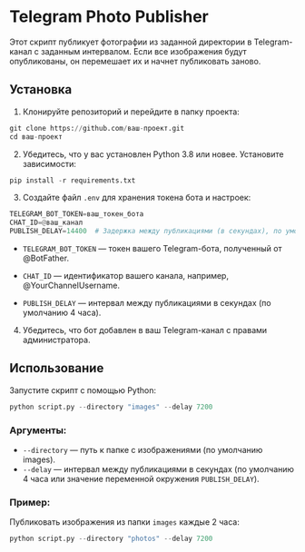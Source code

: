 # Telegram Photo Publisher
Этот скрипт публикует фотографии из заданной директории в Telegram-канал с заданным интервалом. 
Если все изображения будут опубликованы, он перемешает их и начнет публиковать заново.

## Установка
1. Клонируйте репозиторий и перейдите в папку проекта:
```python
git clone https://github.com/ваш-проект.git
cd ваш-проект
```
2. Убедитесь, что у вас установлен Python 3.8 или новее. Установите зависимости:
```python
pip install -r requirements.txt
```
3. Создайте файл `.env` для хранения токена бота и настроек:
```python
TELEGRAM_BOT_TOKEN=ваш_токен_бота
CHAT_ID=@ваш_канал
PUBLISH_DELAY=14400  # Задержка между публикациями (в секундах), по умолчанию 4 часа
```
* `TELEGRAM_BOT_TOKEN` — токен вашего Telegram-бота, полученный от @BotFather.

* `CHAT_ID` — идентификатор вашего канала, например, @YourChannelUsername.

* `PUBLISH_DELAY` — интервал между публикациями в секундах (по умолчанию 4 часа).

4. Убедитесь, что бот добавлен в ваш Telegram-канал с правами администратора.

## Использование
Запустите скрипт с помощью Python:
```python
python script.py --directory "images" --delay 7200
```
### Аргументы:
* `--directory` — путь к папке с изображениями (по умолчанию images).
* `--delay` — интервал между публикациями в секундах (по умолчанию 4 часа или значение переменной окружения `PUBLISH_DELAY`).
### Пример:
Публиковать изображения из папки `images` каждые 2 часа:
```python
python script.py --directory "photos" --delay 7200
```
